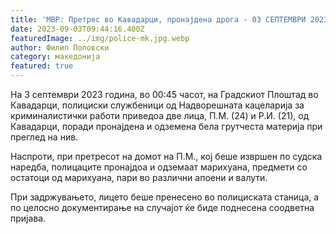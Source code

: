 ```yaml
---
title: 'МВР: Претрес во Кавадарци, пронајдена дрога - 03 СЕПТЕМВРИ 2023'
date: 2023-09-03T09:44:16.400Z
featuredImage: ../img/police-mk.jpg.webp
author: Филип Поповски
category: македонија
featured: true
---
```

На 3 септември 2023 година, во 00:45 часот, на Градскиот Плоштад во Кавадарци, полициски службеници од Надворешната кацеларија за криминалистички работи приведоа две лица, П.М. (24) и Р.И. (21), од Кавадарци, поради пронајдена и одземена бела грутчеста материја при преглед на нив. 

Наспроти, при претресот на домот на П.М., кој беше извршен по судска наредба, полицаците пронајдоа и одземаат марихуана, предмети со остатоци од марихуана, пари во различни апоени и валути. 

При задржувањето, лицето беше пренесено во полициската станица, а по целосно документирање на случајот ќе биде поднесена соодветна пријава.
